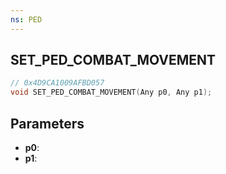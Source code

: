 ```yaml
---
ns: PED
---
```

## SET_PED_COMBAT_MOVEMENT

```c
// 0x4D9CA1009AFBD057
void SET_PED_COMBAT_MOVEMENT(Any p0, Any p1);
```

## Parameters
* **p0**:
* **p1**:

